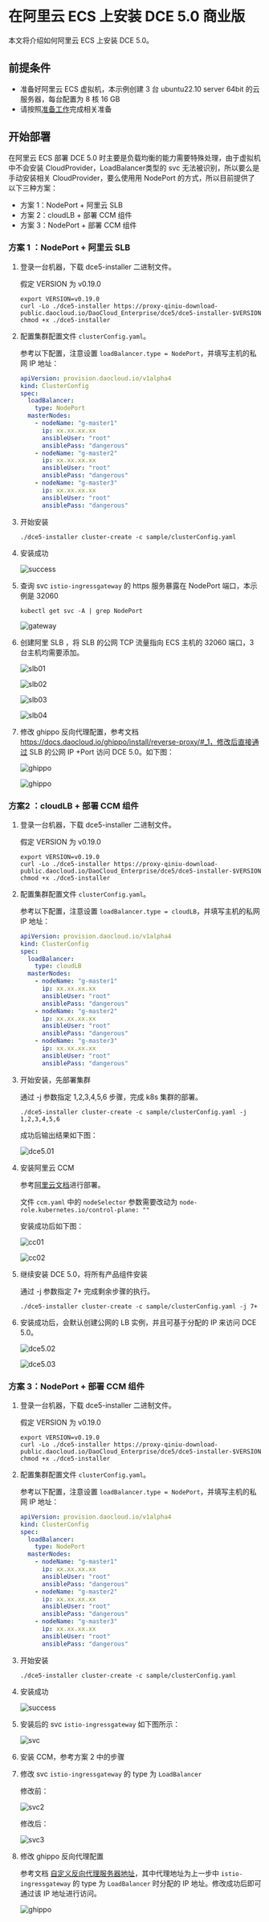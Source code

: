 # 在阿里云 ECS 上安装 DCE 5.0 商业版

本文将介绍如何阿里云 ECS 上安装 DCE 5.0。

## 前提条件

- 准备好阿里云 ECS 虚拟机，本示例创建 3 台 ubuntu22.10 server 64bit 的云服务器，每台配置为 8 核 16 GB
- 请按照[准备工作](../commercial/prepare.md)完成相关准备

## 开始部署

在阿里云 ECS 部署 DCE 5.0 时主要是负载均衡的能力需要特殊处理，由于虚拟机中不会安装 CloudProvider，LoadBalancer类型的 svc 无法被识别，所以要么是手动安装相关 CloudProvider，要么使用用 NodePort 的方式，所以目前提供了以下三种方案：

- 方案 1：NodePort + 阿里云 SLB
- 方案 2：cloudLB + 部署 CCM 组件
- 方案 3：NodePort + 部署 CCM 组件

### 方案 1 ：NodePort + 阿里云 SLB

1. 登录一台机器，下载 dce5-installer 二进制文件。

    假定 VERSION 为 v0.19.0

    ```shell
    export VERSION=v0.19.0
    curl -Lo ./dce5-installer https://proxy-qiniu-download-public.daocloud.io/DaoCloud_Enterprise/dce5/dce5-installer-$VERSION
    chmod +x ./dce5-installer
    ```

2. 配置集群配置文件 `clusterConfig.yaml`。

    参考以下配置，注意设置 `loadBalancer.type = NodePort`，并填写主机的私网 IP 地址：

    ```yaml title="clusterConfig.yaml"
    apiVersion: provision.daocloud.io/v1alpha4
    kind: ClusterConfig
    spec:
      loadBalancer:
        type: NodePort
      masterNodes:
        - nodeName: "g-master1" 
          ip: xx.xx.xx.xx
          ansibleUser: "root"
          ansiblePass: "dangerous"
        - nodeName: "g-master2"
          ip: xx.xx.xx.xx
          ansibleUser: "root"
          ansiblePass: "dangerous"
        - nodeName: "g-master3"
          ip: xx.xx.xx.xx
          ansibleUser: "root"
          ansiblePass: "dangerous"
    ```

3. 开始安装

    ```shell
    ./dce5-installer cluster-create -c sample/clusterConfig.yaml
    ```

4. 安装成功

    ![success](https://docs.daocloud.io/daocloud-docs-images/docs/zh/docs/install/images/4.1.png)

5. 查询 svc `istio-ingressgateway` 的 https 服务暴露在 NodePort 端口，本示例是 32060

    ```shell
    kubectl get svc -A | grep NodePort
    ```

    ![gateway](https://docs.daocloud.io/daocloud-docs-images/docs/zh/docs/install/images/5.1.png)

6. 创建阿里 SLB ，将 SLB 的公网 TCP 流量指向 ECS 主机的 32060 端口，3 台主机均需要添加。

    ![slb01](https://docs.daocloud.io/daocloud-docs-images/docs/zh/docs/install/images/6.1.png)

    ![slb02](https://docs.daocloud.io/daocloud-docs-images/docs/zh/docs/install/images/6.2.png)

    ![slb03](https://docs.daocloud.io/daocloud-docs-images/docs/zh/docs/install/images/6.3.png)

    ![slb04](https://docs.daocloud.io/daocloud-docs-images/docs/zh/docs/install/images/6.4.png)

7. 修改 ghippo 反向代理配置，参考文档 https://docs.daocloud.io/ghippo/install/reverse-proxy/#_1，修改后直接通过 SLB 的公网 IP +Port 访问 DCE 5.0。如下图：

    ![ghippo](https://docs.daocloud.io/daocloud-docs-images/docs/zh/docs/install/images/7.1.png)

    ![ghippo](https://docs.daocloud.io/daocloud-docs-images/docs/zh/docs/install/images/7.2.png)

### 方案2 ：cloudLB + 部署 CCM 组件

1. 登录一台机器，下载 dce5-installer 二进制文件。

    假定 VERSION 为 v0.19.0

    ```shell
    export VERSION=v0.19.0
    curl -Lo ./dce5-installer https://proxy-qiniu-download-public.daocloud.io/DaoCloud_Enterprise/dce5/dce5-installer-$VERSION
    chmod +x ./dce5-installer
    ```

2. 配置集群配置文件 `clusterConfig.yaml`。

    参考以下配置，注意设置 `loadBalancer.type = cloudLB`，并填写主机的私网 IP 地址：

    ```yaml title="clusterConfig.yaml"
    apiVersion: provision.daocloud.io/v1alpha4
    kind: ClusterConfig
    spec:
      loadBalancer:
        type: cloudLB
      masterNodes:
        - nodeName: "g-master1" 
          ip: xx.xx.xx.xx
          ansibleUser: "root"
          ansiblePass: "dangerous"
        - nodeName: "g-master2"
          ip: xx.xx.xx.xx
          ansibleUser: "root"
          ansiblePass: "dangerous"
        - nodeName: "g-master3"
          ip: xx.xx.xx.xx
          ansibleUser: "root"
          ansiblePass: "dangerous"
    ```

3. 开始安装，先部署集群

    通过 -j 参数指定 1,2,3,4,5,6 步骤，完成 k8s 集群的部署。

    ```shell
    ./dce5-installer cluster-create -c sample/clusterConfig.yaml -j 1,2,3,4,5,6
    ```

    成功后输出结果如下图：

    ![dce5.01](https://docs.daocloud.io/daocloud-docs-images/docs/zh/docs/install/images/dce503.png)

4. 安装阿里云 CCM

    参考[阿里云文档](https://help.aliyun.com/document_detail/377517.html)进行部署。

    文件 `ccm.yaml` 中的 `nodeSelector` 参数需要改动为 `node-role.kubernetes.io/control-plane: ""`

    安装成功后如下图：

    ![cc01](https://docs.daocloud.io/daocloud-docs-images/docs/zh/docs/install/images/ccm01.png)

    ![cc02](https://docs.daocloud.io/daocloud-docs-images/docs/zh/docs/install/images/ccm01.png)

5. 继续安装 DCE 5.0，将所有产品组件安装

    通过 -j 参数指定 7+ 完成剩余步骤的执行。

    ```shell
    ./dce5-installer cluster-create -c sample/clusterConfig.yaml -j 7+
    ```

6. 安装成功后，会默认创建公网的 LB 实例，并且可基于分配的 IP 来访问 DCE 5.0。

    ![dce5.02](https://docs.daocloud.io/daocloud-docs-images/docs/zh/docs/install/images/dce501.png)

    ![dce5.03](https://docs.daocloud.io/daocloud-docs-images/docs/zh/docs/install/images/dce502.png)

### 方案 3：NodePort + 部署 CCM 组件

1. 登录一台机器，下载 dce5-installer 二进制文件。

    假定 VERSION 为 v0.19.0

    ```shell
    export VERSION=v0.19.0
    curl -Lo ./dce5-installer https://proxy-qiniu-download-public.daocloud.io/DaoCloud_Enterprise/dce5/dce5-installer-$VERSION
    chmod +x ./dce5-installer
    ```

2. 配置集群配置文件 `clusterConfig.yaml`。

   参考以下配置，注意设置 `loadBalancer.type = NodePort`，并填写主机的私网 IP 地址：

    ```yaml title="clusterConfig.yaml"
    apiVersion: provision.daocloud.io/v1alpha4
    kind: ClusterConfig
    spec:
      loadBalancer:
        type: NodePort
      masterNodes:
        - nodeName: "g-master1" 
          ip: xx.xx.xx.xx
          ansibleUser: "root"
          ansiblePass: "dangerous"
        - nodeName: "g-master2"
          ip: xx.xx.xx.xx
          ansibleUser: "root"
          ansiblePass: "dangerous"
        - nodeName: "g-master3"
          ip: xx.xx.xx.xx
          ansibleUser: "root"
          ansiblePass: "dangerous"
    ```

3. 开始安装

    ```shell
    ./dce5-installer cluster-create -c sample/clusterConfig.yaml
    ```

4. 安装成功

    ![success](https://docs.daocloud.io/daocloud-docs-images/docs/zh/docs/install/images/4.1.png)

5. 安装后的 svc `istio-ingressgateway` 如下图所示：

    ![svc](https://docs.daocloud.io/daocloud-docs-images/docs/zh/docs/install/images/svc01.png)

6. 安装 CCM，参考方案 2 中的步骤

7. 修改 svc `istio-ingressgateway` 的 type 为 `LoadBalancer`

    修改前：

    ![svc2](https://docs.daocloud.io/daocloud-docs-images/docs/zh/docs/install/images/svc02.png)

    修改后：

    ![svc3](https://docs.daocloud.io/daocloud-docs-images/docs/zh/docs/install/images/svc03.png)

8. 修改 ghippo 反向代理配置

    参考文档 [自定义反向代理服务器地址](../../ghippo/install/reverse-proxy.md)，其中代理地址为上一步中
    `istio-ingressgateway` 的 type 为 `LoadBalancer` 时分配的 IP 地址。修改成功后即可通过该 IP 地址进行访问。

    ![ghippo](https://docs.daocloud.io/daocloud-docs-images/docs/zh/docs/install/images/ghippo01.png)
